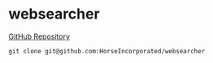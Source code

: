 # websearcher

[GitHub Repository](https://github.com/HorseIncorporated/websearcher)

`git clone git@github.com:HorseIncorporated/websearcher`
